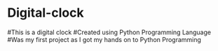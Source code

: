 # Digital-clock
#This is a digital clock
#Created using Python Programming Language
#Was my first project as I got my hands on to Python Programming
